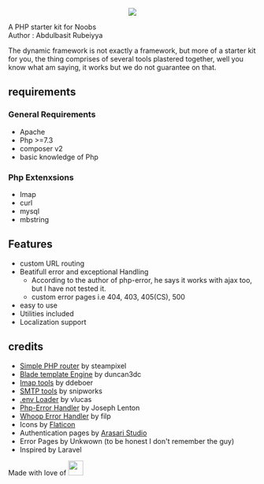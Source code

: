 <p align="center">
  <img src="https://raw.githubusercontent.com/ibnsultan/dyf/main/assets/img/small.png?token=GHSAT0AAAAAABM6JSMMIBPGYL4FUKLA2BKIYP3ZOVA"/>
</p>

A PHP starter kit for Noobs <br>
Author : Abdulbasit Rubeiyya

The dynamic framework is not exactly a framework, but more of a starter kit for you, the thing comprises of several tools plastered together, well you know what am saying, it works but we do not guarantee on that.

## requirements

### General Requirements

- Apache
- Php >=7.3
- composer v2
- basic knowledge of Php

### Php Extenxsions

- Imap
- curl
- mysql
- mbstring

## Features

- custom URL routing
- Beatifull error and exceptional Handling
  - According to the author of php-error, he says it works with ajax too, but I have not tested it.
  - custom error pages i.e 404, 403, 405(CS), 500
- easy to use
- Utilities included
- Localization support

## credits

- [Simple PHP router](https://github.com/steampixel/simplePHPRouter) by steampixel
- [Blade template Engine](http://duncan3dc.github.io/blade/) by duncan3dc
- [Imap tools](https://github.com/ddeboer/imap) by ddeboer
- [SMTP tools](https://github.com/snipworks/php-smtp) by snipworks
- [.env Loader](https://github.com/vlucas/phpdotenv) by vlucas
- [Php-Error Handler](https://github.com/JosephLenton/PHP-Error) by Joseph Lenton
- [Whoop Error Handler](https://github.com/filp/whoops) by filp
- Icons by [Flaticon](https://www.flaticon.com)
- Authentication pages by [Arasari Studio](https://themeforest.net/user/arasari/portfolio)
- Error Pages by Unkwown (to be honest I don't remember the guy)
- Inspired by Laravel

Made with love of <img src="https://www.php.net/images/logos/elephpant-running-78x48.gif" width="30px">
